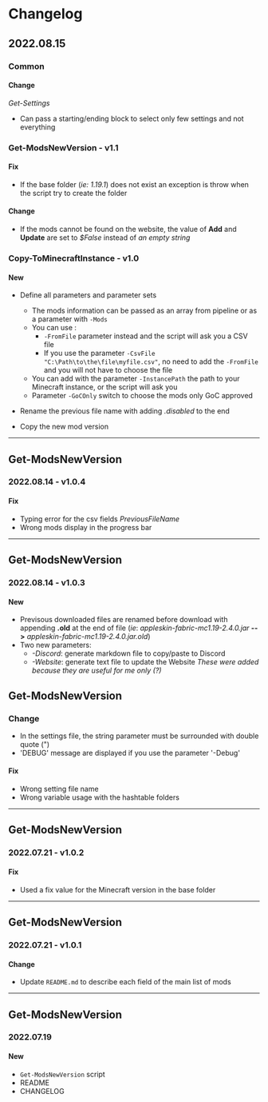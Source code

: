 # Changelog

## 2022.08.15

### Common

#### Change

*Get-Settings*

- Can pass a starting/ending block to select only few settings and not everything

### Get-ModsNewVersion - v1.1

#### Fix

- If the base folder (*ie: 1.19.1*) does not exist an exception is throw when the script try to create the folder

#### Change

- If the mods cannot be found on the website, the value of **Add** and **Update** are set to *$False* instead of *an empty string*

### Copy-ToMinecraftInstance - v1.0

#### New

- Define all parameters and parameter sets

  - The mods information can be passed as an array from pipeline or as a parameter with `-Mods`
  - You can use :
    - `-FromFile` parameter instead and the script will ask you a CSV file
    - If you use the parameter `-CsvFile "C:\Path\to\the\file\myfile.csv"`, no need to add the `-FromFile` and you will not have to choose the file
  - You can add with the parameter `-InstancePath` the path to your Minecraft instance, or the script will ask you
  - Parameter `-GoCOnly` switch to choose the mods only GoC approved

- Rename the previous file name with adding *.disabled* to the end
- Copy the new mod version

---

## Get-ModsNewVersion

### 2022.08.14 - v1.0.4

#### Fix

- Typing error for the csv fields *PreviousFileName*
- Wrong mods display in the progress bar

---

## Get-ModsNewVersion

### 2022.08.14 - v1.0.3

#### New

- Previsous downloaded files are renamed before download with appending **.old** at the end of file (*ie*: *appleskin-fabric-mc1.19-2.4.0.jar* **-->** *appleskin-fabric-mc1.19-2.4.0.jar.old*)
- Two new parameters:
  - *-Discord*: generate markdown file to copy/paste to Discord
  - *-Website*: generate text file to update the Website
    *These were added because they are useful for me only (?)*

## Get-ModsNewVersion

### Change

- In the settings file, the string parameter must be surrounded with double quote (")
- 'DEBUG' message are displayed if you use the parameter '-Debug'

#### Fix

- Wrong setting file name
- Wrong variable usage with the hashtable folders

---

## Get-ModsNewVersion

### 2022.07.21 - v1.0.2

#### Fix

- Used a fix value for the Minecraft version in the base folder

---

## Get-ModsNewVersion

### 2022.07.21 - v1.0.1

#### Change

- Update `README.md` to describe each field of the main list of mods

---

## Get-ModsNewVersion

### 2022.07.19

#### New

- `Get-ModsNewVersion` script
- README
- CHANGELOG
